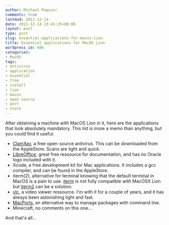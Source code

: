 ```yaml
---
author: Michael Paquier
comments: true
lastmod: 2011-12-14
date: 2011-12-14 23:41:25+00:00
layout: post
type: post
slug: essential-applications-for-macos-lion
title: Essential applications for MacOS Lion
wordpress_id: 686
categories:
- MacOS
tags:
- antivirus
- application
- essential
- free
- install
- lion
- macos
- open source
- port
- store
---
```


After obtaining a machine with MacOS Lion in it, here are the applications that look absolutely mandatory.
This list is more a memo than anything, but you could find it useful.

  * [ClamXav](http://www.clamxav.com/), a free open-source antivirus. This can be downloaded from the AppleStore. Scans are light and quick.
  * [LibreOffice](http://www.libreoffice.org/), great free ressource for documentation, and has no Oracle logo included with it. 
  * Xcode, a free development kit for Mac applications. It includes a gcc compiler, and can be found in the AppleStore.
  * iterm(2), alternative for terminal knowing that the default terminal in MacOS is a pain to use. [iterm](http://iterm.sourceforge.net/) is not fully compatible with MacOSX Lion but [iterm2](http://www.iterm2.com) can be a solution.
  * [vlc](http://www.videolan.org/vlc/ ), a video viewer ressource. I'm with it for a couple of years, and it has always been astonishing light and fast.
  * [MacPorts](http://www.macports.org), an alternative way to manage packages with command line.
  * Minecraft, no comments on this one...

And that's all...
